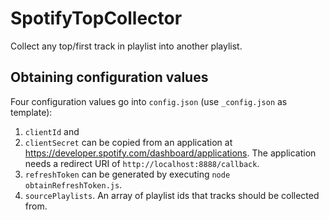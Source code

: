 # SpotifyTopCollector

Collect any top/first track in playlist into another playlist.

## Obtaining configuration values

Four configuration values go into `config.json` (use `_config.json` as template):

1. `clientId` and
2. `clientSecret` can be copied from an application at <https://developer.spotify.com/dashboard/applications>. The application needs a redirect URI of `http://localhost:8888/callback`.
3. `refreshToken` can be generated by executing `node obtainRefreshToken.js`.
4. `sourcePlaylists`. An array of playlist ids that tracks should be collected from.
